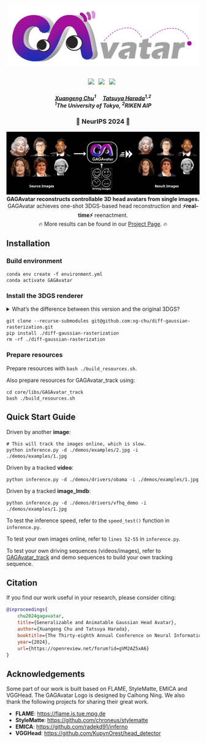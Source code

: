 <h1 align="center"><b><img src="./demos/gagavatar_logo.png" width="520"/></b></h1>
<h3 align="center">
    <a href='https://arxiv.org/abs/2410.07971'><img src='https://img.shields.io/badge/ArXiv-PDF-red'></a> &nbsp; 
    <a href='https://xg-chu.site/project_gagavatar/'><img src='https://img.shields.io/badge/Project-Page-blue'></a> &nbsp; 
    <!-- <a href='https://www.youtube.com/watch?v=7A3DMaB6Zk0'><img src='https://img.shields.io/badge/Youtube-Video-red'></a> &nbsp;  -->
    <a href='https://github.com/xg-chu/GAGAvatar_track/'><img src='https://img.shields.io/badge/Data-Tracker-red'></a> &nbsp; 
</h3>

<h5 align="center">
    <a href="https://xg-chu.site">Xuangeng Chu</a><sup>1</sup>&emsp;
    <a href="https://www.mi.t.u-tokyo.ac.jp/harada/">Tatsuya Harada</a><sup>1,2</sup>
    <br>
    <sup>1</sup>The University of Tokyo,
    <sup>2</sup>RIKEN AIP
</h5>

<h3 align="center">
🤩 NeurIPS 2024 🤩
</h3>

<div align="center"> 
    <div align="center"> 
        <b><img src="./demos/teaser.gif" alt="drawing" width="960"/></b>
    </div>
    <b>
        GAGAvatar reconstructs controllable 3D head avatars from single images.
    </b>
    <br>
        GAGAvatar achieves one-shot 3DGS-based head reconstruction and <b>⚡️real-time⚡️</b> reenactment.
    <br>
        🔥 More results can be found in our <a href="https://xg-chu.github.io/project_gagavatar/">Project Page</a>. 🔥
</div>

<!-- ## TO DO
We are now preparing the <b>pre-trained model and quick start materials</b> and will release it within a week. -->

## Installation
### Build environment
```
conda env create -f environment.yml
conda activate GAGAvatar
```
### Install the 3DGS renderer

<details>
<summary><span>What’s the difference between this version and the original 3DGS?</span></summary>

- We changed the number of channels so that 3D Gaussians carry 32-dim features.
- We changed the package name to avoid conflict with the original Gaussian splash.

</details>

```
git clone --recurse-submodules git@github.com:xg-chu/diff-gaussian-rasterization.git
pip install ./diff-gaussian-rasterization
rm -rf ./diff-gaussian-rasterization
```

### Prepare resources
Prepare resources with ```bash ./build_resources.sh```.

Also prepare resources for GAGAvatar_track using: 
```
cd core/libs/GAGAvatar_track
bash ./build_resources.sh
```

## Quick Start Guide
Driven by another **image**:
```
# This will track the images online, which is slow.
python inference.py -d ./demos/examples/2.jpg -i ./demos/examples/1.jpg
```

Driven by a tracked **video**:
```
python inference.py -d ./demos/drivers/obama -i ./demos/examples/1.jpg
``` 
Driven by a tracked **image_lmdb**:
```
python inference.py -d ./demos/drivers/vfhq_demo -i ./demos/examples/1.jpg
```

To test the inference speed, refer to the ```speed_test()``` function in ```inference.py```.

To test your own images online, refer to ```lines 52-55``` in ```inference.py```.

To test your own driving sequences (videos/images), refer to [GAGAvatar_track](https://github.com/xg-chu/GAGAvatar_track/) and demo sequences to build your own tracking sequence.

## Citation
If you find our work useful in your research, please consider citing:
```bibtex
@inproceedings{
    chu2024gagavatar,
    title={Generalizable and Animatable Gaussian Head Avatar},
    author={Xuangeng Chu and Tatsuya Harada},
    booktitle={The Thirty-eighth Annual Conference on Neural Information Processing Systems},
    year={2024},
    url={https://openreview.net/forum?id=gVM2AZ5xA6}
}
```

## Acknowledgements
Some part of our work is built based on FLAME, StyleMatte, EMICA and VGGHead. 
The GAGAvatar Logo is designed by Caihong Ning.
We also thank the following projects for sharing their great work.
- **FLAME**: https://flame.is.tue.mpg.de
- **StyleMatte**: https://github.com/chroneus/stylematte
- **EMICA**: https://github.com/radekd91/inferno
- **VGGHead**: https://github.com/KupynOrest/head_detector
